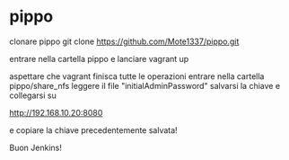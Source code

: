 # pippo

clonare pippo 
git clone https://github.com/Mote1337/pippo.git

entrare nella cartella pippo e lanciare
vagrant up

aspettare che vagrant finisca tutte le operazioni
entrare nella cartella pippo/share_nfs
leggere il file "initialAdminPassword" salvarsi la chiave e collegarsi su

http://192.168.10.20:8080 

e copiare la chiave precedentemente salvata!

Buon Jenkins!
